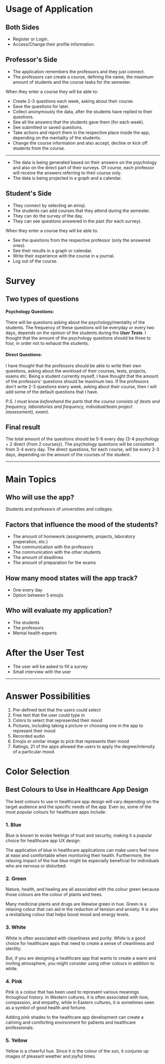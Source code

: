 # Usage of Application
## Both Sides
- Register or Login.
- Access/Change their profile information.
## Professor's Side
- The application remembers the professors and they just connect.
- The professors can create a course, defining the name, the maximum amount of students and the course tasks for the semester.

When they enter a course they will be able to:
- Create 2-3 questions each week, asking about their course.
- Save the questions for later.
- Collect anonymously the data, after the students have replied to their questions.
- See all the answers that the students gave them (for each week).
- See submitted or saved questions.
- Take actions and report them in the respective place inside the app, depending on the mentality of the students.
- Change the course information and also accept, decline or kick off students from the course.
---
- The data is being generated based on their answers on the psychology and also on the direct part of their surveys.
Of course, each professor will receive the answers referring to their course only.
- The data is being projected in a graph and a calendar.
## Student's Side
- They connect by selecting an emoji.
- The students can add courses that they attend during the semester.
- They can do the survey of the day.
- They can see questions answered in the past (for each survey).

When they enter a course they will be able to:
- See the questions from the respective professor (only the answered ones).
- See their results in a graph or calendar.
- Write their experience with the course in a journal.
- Log out of the course.
# Survey
## Two types of questions
#### Psychology Questions:
There will be questions asking about the psychology/mentality of the students. The frequency of these questions will be everyday or every two days, depends on the opinion of the students during the ***User Tests***. I thought that the amount of the psychology questions should be three to four, in order not to exhaust the students.
#### Direct Questions:
I have thought that the professors should be able to write their own questions, asking about the workload of their courses, tests, projects, exams etc. Being a student currently myself, I have thought that the amount of the professors' questions should be maximum two.
If the professors don't write 2-3 questions every week, asking about their course, then I will add some of the default questions that I have.

*P.S. I must know beforehand the parts that the course consists of (tests and frequency, laboratories and frequency, individual/team project (assessment), exam).*
## Final result
The total amount of the questions should be 5-6 every day (3-4 psychology + 2 direct {from 2 courses}).
The psychology questions will be consistent from 3-4 every day.
The direct questions, for each course, will be every 2-3 days, depending on the amount of the courses of the student.

---
# Main Topics
## Who will use the app?
Students and professors of universities and colleges.
## Factors that influence the mood of the students?
- The amount of homework (assignments, projects, laboratory preperation, etc.)
- The communication with the professors
- The communication with the other students
- The amount of deadlines
- The amount of preparation for the exams
## How many mood states will the app track?
- One every day
- Option between 5 emojis
## Who will evaluate my application?
- The students
- The professors
- Mental health experts
# After the User Test
- The user will be asked to fill a survey
- Small interview with the user
---
# Answer Possibilities
1) Pre-defined text that the users could select
2) Free text that the user could type in
3) Colors to select that represented their mood
4) Pictures, including taking a picture or choosing one in the app to represent their mood
5) Recorded audio
6) Emojis or similar image to pick that represents their mood
7) Ratings; 21 of the apps allowed the users to apply the degree/intensity of a particular mood.
# Color Selection
## **Best Colours to Use in Healthcare App Design**
The best colours to use in healthcare app design will vary depending on the target audience and the specific needs of the app. Even so, some of the most popular colours for healthcare apps include:
### **1. Blue**
Blue is known to evoke feelings of trust and security, making it a popular choice for healthcare app UX design. 

The application of blue in healthcare applications can make users feel more at ease and comfortable when monitoring their health. Furthermore, the relaxing impact of the hue blue might be especially beneficial for individuals who are nervous or disturbed.
### **2. Green**
Nature, health, and healing are all associated with the colour green because those colours are the colour of plants and trees.

Many medicinal plants and drugs are likewise green in hue. Green is a relaxing colour that can aid in the reduction of tension and anxiety. It is also a revitalising colour that helps boost mood and energy levels.
### **3. White**
White is often associated with cleanliness and purity. White is a good choice for healthcare apps that need to create a sense of cleanliness and sterility. 

But, if you are designing a healthcare app that wants to create a warm and inviting atmosphere, you might consider using other colours in addition to white.
### **4. Pink**
Pink is a colour that has been used to represent various meanings throughout history. In Western cultures, it is often associated with love, compassion, and empathy, while in Eastern cultures, it is sometimes seen as a symbol of good health and fortune.

Adding pink shades to the healthcare app development can create a calming and comforting environment for patients and healthcare professionals.
### **5. Yellow**
Yellow is a cheerful hue. Since it is the colour of the sun, it conjures up images of pleasant weather and joyful times.